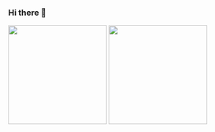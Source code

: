 ### Hi there 👋

<div align="left"> 
  <img height=200 align="center" src="https://github-readme-stats.vercel.app/api?username=ryuwa-suzuki&show_icons=true&theme=radical" />
  <img height=200 align="center" src="https://github-readme-stats.vercel.app/api/top-langs/?username=ryuwa-suzuki&layout=compact&card_width=320" />
</dib>
